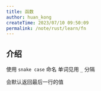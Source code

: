 ```yaml
---
title: 函数
author: huan_kong
createTime: 2023/07/10 09:50:09
permalink: /note/rust/learn/fn
---
```


## 介绍

使用 `snake case` 命名 单词见用 `_` 分隔

会默认返回最后一行的值
